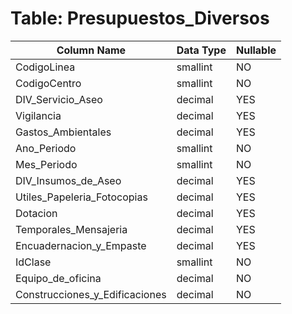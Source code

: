# Table: Presupuestos_Diversos

| Column Name | Data Type | Nullable |
|-------------|-----------|----------|
| CodigoLinea | smallint | NO |
| CodigoCentro | smallint | NO |
| DIV_Servicio_Aseo | decimal | YES |
| Vigilancia | decimal | YES |
| Gastos_Ambientales | decimal | YES |
| Ano_Periodo | smallint | NO |
| Mes_Periodo | smallint | NO |
| DIV_Insumos_de_Aseo | decimal | YES |
| Utiles_Papeleria_Fotocopias | decimal | YES |
| Dotacion | decimal | YES |
| Temporales_Mensajeria | decimal | YES |
| Encuadernacion_y_Empaste | decimal | YES |
| IdClase | smallint | NO |
| Equipo_de_oficina | decimal | NO |
| Construcciones_y_Edificaciones | decimal | NO |
